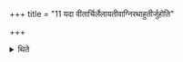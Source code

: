 +++
title = "11 यदा वीतार्चिर्लेलायतीवाग्निरथाहुतीर्जुहोति"

+++

<details><summary>थिते</summary>

11. When the fire flickers as it were, with its flames al most extinguished, he offers the oblations.
</details>
